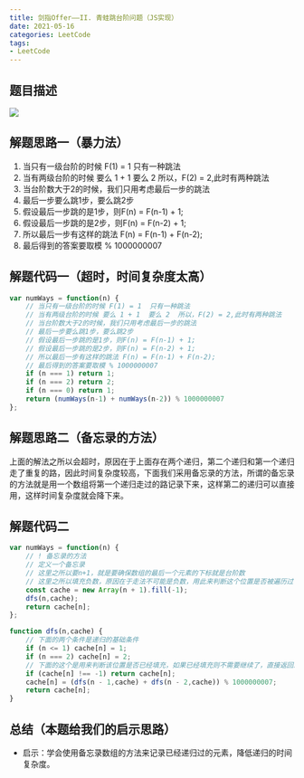 ```yaml
---
title: 剑指Offer——II. 青蛙跳台阶问题（JS实现）
date: 2021-05-16
categories: LeetCode
tags: 
- LeetCode
---
```

## 题目描述
![](https://img-blog.csdnimg.cn/img_convert/45be453b4fa96c6109f7d9a0ae55eccb.png)

## 解题思路一（暴力法）
1. 当只有一级台阶的时候 F(1) = 1  只有一种跳法
2. 当有两级台阶的时候 要么 1 + 1  要么 2  所以，F(2) = 2,此时有两种跳法
3. 当台阶数大于2的时候，我们只用考虑最后一步的跳法
4. 最后一步要么跳1步，要么跳2步
5. 假设最后一步跳的是1步，则F(n) = F(n-1) + 1;
6. 假设最后一步跳的是2步，则F(n) = F(n-2) + 1;
7. 所以最后一步有这样的跳法 F(n) = F(n-1) + F(n-2);
8. 最后得到的答案要取模 % 1000000007

## 解题代码一（超时，时间复杂度太高）
```js
var numWays = function(n) {
    // 当只有一级台阶的时候 F(1) = 1  只有一种跳法
    // 当有两级台阶的时候 要么 1 + 1  要么 2  所以，F(2) = 2,此时有两种跳法
    // 当台阶数大于2的时候，我们只用考虑最后一步的跳法
    // 最后一步要么跳1步，要么跳2步
    // 假设最后一步跳的是1步，则F(n) = F(n-1) + 1;
    // 假设最后一步跳的是2步，则F(n) = F(n-2) + 1;
    // 所以最后一步有这样的跳法 F(n) = F(n-1) + F(n-2);
    // 最后得到的答案要取模 % 1000000007
    if (n === 1) return 1;
    if (n === 2) return 2;
    if (n === 0) return 1;
    return (numWays(n-1) + numWays(n-2)) % 1000000007
};
```
## 解题思路二（备忘录的方法） 
上面的解法之所以会超时，原因在于上面存在两个递归，第二个递归和第一个递归走了重复的路，因此时间复杂度较高，下面我们采用备忘录的方法，所谓的备忘录的方法就是用一个数组将第一个递归走过的路记录下来，这样第二的递归可以直接用，这样时间复杂度就会降下来。
## 解题代码二
```js
var numWays = function(n) {
    // ! 备忘录的方法
    // 定义一个备忘录
    // 这里之所以要n+1，就是要确保数组的最后一个元素的下标就是台阶数
    // 这里之所以填充负数，原因在于走法不可能是负数，用此来判断这个位置是否被遍历过
    const cache = new Array(n + 1).fill(-1);
    dfs(n,cache);
    return cache[n];
};

function dfs(n,cache) {
    // 下面的两个条件是递归的基础条件
    if (n <= 1) cache[n] = 1;
    if (n === 2) cache[n] = 2;
    // 下面的这个是用来判断该位置是否已经填充，如果已经填充则不需要继续了，直接返回即可
    if (cache[n] !== -1) return cache[n];
    cache[n] = (dfs(n - 1,cache) + dfs(n - 2,cache)) % 1000000007;
    return cache[n];
}
```
## 总结（本题给我们的启示思路）
* 启示：学会使用备忘录数组的方法来记录已经递归过的元素，降低递归的时间复杂度。

